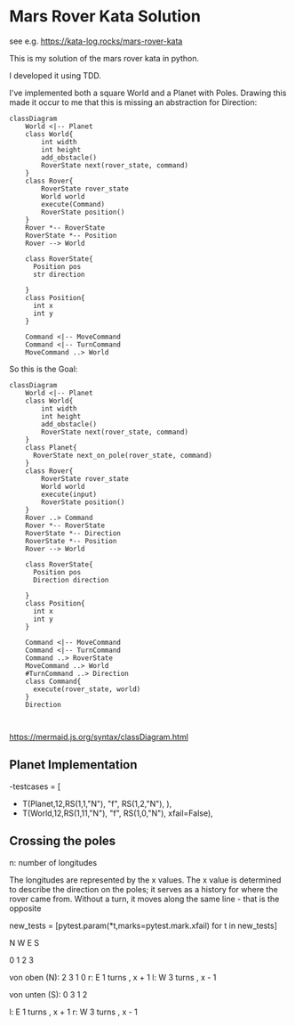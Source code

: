 # Mars Rover Kata Solution

see e.g. https://kata-log.rocks/mars-rover-kata

This is my solution of the mars rover kata in python.

I developed it using TDD.

I've implemented both a square World and a Planet with Poles.
Drawing this made it occur to me that this is missing an abstraction for Direction:
```mermaid
classDiagram
    World <|-- Planet
    class World{
        int width
        int height
        add_obstacle()
        RoverState next(rover_state, command)
    }
    class Rover{
        RoverState rover_state
        World world
        execute(Command)
        RoverState position()
    }
    Rover *-- RoverState
    RoverState *-- Position
    Rover --> World
    
    class RoverState{
      Position pos
      str direction
      
    }
    class Position{
      int x
      int y
    }

    Command <|-- MoveCommand
    Command <|-- TurnCommand
    MoveCommand ..> World

```
So this is the Goal: 

```mermaid
classDiagram
    World <|-- Planet
    class World{
        int width
        int height
        add_obstacle()
        RoverState next(rover_state, command)
    }
    class Planet{
      RoverState next_on_pole(rover_state, command)
    }
    class Rover{
        RoverState rover_state
        World world
        execute(input)
        RoverState position()
    }
    Rover ..> Command
    Rover *-- RoverState
    RoverState *-- Direction
    RoverState *-- Position
    Rover --> World
    
    class RoverState{
      Position pos
      Direction direction
      
    }
    class Position{
      int x
      int y
    }

    Command <|-- MoveCommand
    Command <|-- TurnCommand
    Command ..> RoverState
    MoveCommand ..> World
    #TurnCommand ..> Direction
    class Command{
      execute(rover_state, world)
    }
    Direction
    
     

```

https://mermaid.js.org/syntax/classDiagram.html

## Planet Implementation

-testcases = [
-    T(Planet,12,RS(1,1,"N"), "f", RS(1,2,"N"), ),
-    T(World,12,RS(1,11,"N"), "f", RS(1,0,"N"), xfail=False),
## Crossing the poles

n: number of longitudes 

The longitudes are represented by the x values.
The x value is determined to describe the direction
on the poles; it serves as a history for where the
rover came from.
Without a turn, it moves along the same line - that is
the opposite


new_tests = [pytest.param(*t,marks=pytest.mark.xfail) for t in new_tests]

  N
W   E
  S


0 1 2 3

von oben (N):
  2
3   1
  0 
r: E 1 turns , x + 1
l: W 3 turns , x - 1

von unten (S):
  0
3   1
  2

l: E 1 turns , x + 1
r: W 3 turns , x - 1
